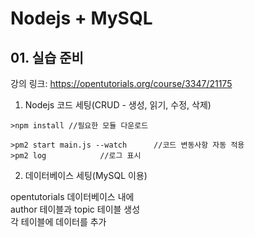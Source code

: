 # Nodejs + MySQL

## 01. 실습 준비

강의 링크: https://opentutorials.org/course/3347/21175

1. Nodejs 코드 세팅(CRUD - 생성, 읽기, 수정, 삭제)
```
>npm install //필요한 모듈 다운로드
```
```
>pm2 start main.js --watch		//코드 변동사항 자동 적용
>pm2 log			//로그 표시
```
2. 데이터베이스 세팅(MySQL 이용)

opentutorials 데이터베이스 내에<br/>
author 테이블과 topic 테이블 생성<br/>
각 테이블에 데이터를 추가

